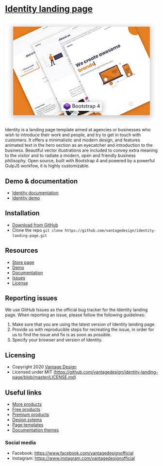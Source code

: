 # [Identity landing page](https://docs.vantage-design.com/identity/demo)

![Product thumbnail](https://raw.githubusercontent.com/vantagedesign/assets/master/identity-landing-page/identity-thumbnail-shadow.png)


Identity is a landing page template aimed at agencies or businesses who wish to introduce their work and people, and try to get in touch with customers. It offers a minimalistic and modern design, and features animated text in the hero section as an eyecatcher and introduction to the business. Beautiful vector illustrations are included to convey extra meaning to the visitor and to radiate a modern, open and friendly business philisophy. Open source, built with Bootstrap 4 and powered by a powerful GulpJS workfow, it is highly customizable. 


## Demo & documentation

- [Identity documentation](https://docs.vantage-design.com/identity)
- [Identity demo](https://docs.vantage-design.com/identity/demo)



## Installation

- [Download from GitHub](https://github.com/vantagedesign/identity-landing-page/releases)
- Clone the repo `git clone https://github.com/vantagedesign/identity-landing-page.git`


## Resources

- [Store page](https://vantage-design.com/detail/index/sArticle/5)
- [Demo](https://docs.vantage-design.com/identity/demo)
- [Documentation](https://docs.vantage-design.com/identity)
- [Issues](https://github.com/vantagedesign/identity-landing-page/issues)
- [License](https://github.com/vantagedesign/identity-landing-page/blob/master/LICENSE.md)


## Reporting issues

We use GitHub Issues as the official bug tracker for the Identity landing page. When reporting an issue, please follow the following guidelines:

1. Make sure that you are using the latest version of Identity landing page.
2. Provide us with reproducible steps for recreating the issue, in order for us to find the issue and fix is as soon as possible.
3. Specify your browser and version of Identity.


## Licensing

- Copyright 2020 [Vantage Design](https://vantage-design.com)
- Licensed under MIT (https://github.com/vantagedesign/identity-landing-page/blob/master/LICENSE.md)

## Useful links

- [More products](https://vantage-design.com)
- [Free products](https://vantage-design.com/products/free-products/)
- [Premium products](https://vantage-design.com/products/premium-products/)
- [Design sytems](https://vantage-design.com/products/design-systems/)
- [Page templates](https://vantage-design.com/products/page-templates/)
- [Documentation themes](https://vantage-design.com/products/documentation-themes/)

### Social media

- Facebook: <https://www.facebook.com/vantagedesignofficial>
- Instagram: <https://www.instagram.com/vantagedesignofficial>